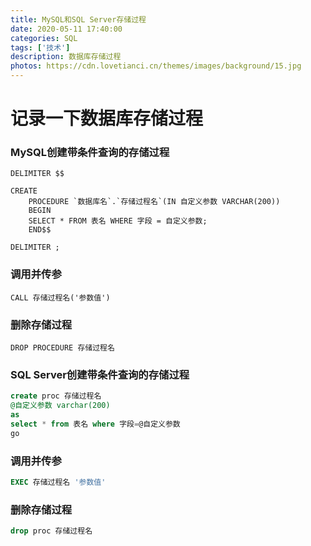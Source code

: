 ```yaml
---
title: MySQL和SQL Server存储过程
date: 2020-05-11 17:40:00
categories: SQL
tags: ['技术']
description: 数据库存储过程
photos: https://cdn.lovetianci.cn/themes/images/background/15.jpg
---
```

# 记录一下数据库存储过程
<!-- more -->
### MySQL创建带条件查询的存储过程
```MySQL
DELIMITER $$

CREATE
    PROCEDURE `数据库名`.`存储过程名`(IN 自定义参数 VARCHAR(200))
    BEGIN
	SELECT * FROM 表名 WHERE 字段 = 自定义参数;
    END$$

DELIMITER ;
```
### 调用并传参
```MySQL
CALL 存储过程名('参数值')
```
### 删除存储过程
```MySQL
DROP PROCEDURE 存储过程名
```
### SQL Server创建带条件查询的存储过程
```SQL
create proc 存储过程名
@自定义参数 varchar(200)
as 
select * from 表名 where 字段=@自定义参数
go 
```
### 调用并传参
```SQL
EXEC 存储过程名 '参数值'
```
### 删除存储过程
```SQL
drop proc 存储过程名
```
